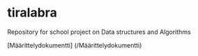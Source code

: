 # tiralabra
Repository for school project on Data structures and Algorithms

[Määrittelydokumentti] (/Määrittelydokumentti)
